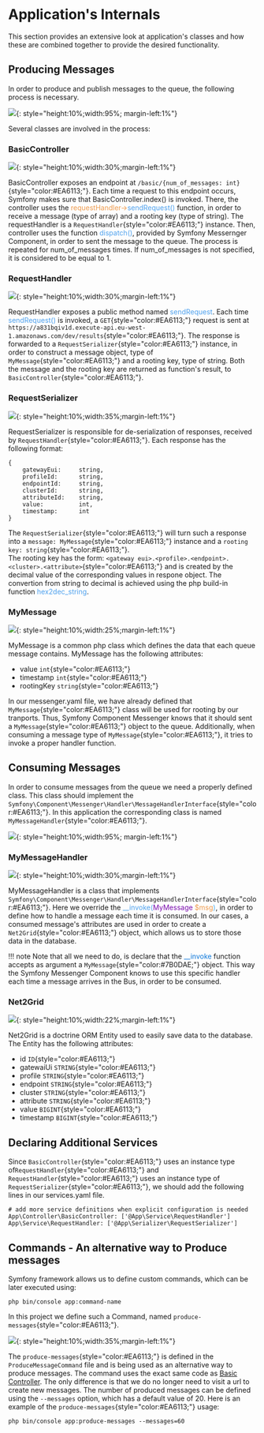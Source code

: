 # Application's Internals
This section provides an extensive look at application's classes
and how these are combined together to provide the desired functionality.

## Producing Messages
In order to produce and publish messages to the queue, the following process is necessary.

![](img/img5.png){: style="height:10%;width:95%; margin-left:1%"}

Several classes are involved in the process:

### BasicController

![](img/controller.png){: style="height:10%;width:30%;margin-left:1%"}

BasicController exposes an endpoint at `/basic/{num_of_messages: int}`{style="color:#EA6113;"}. Each time a request to this endpoint occurs, Symfony
makes sure that BasicController.index() is invoked. There, the controller uses the <span style="color:#EE9B4E">requestHandler-></span><span style="color:#4EA1EE">sendRequest()</span> function, in order to receive a message (type of array) and a rooting key (type of string). The requestHandler is a `RequestHandler`{style="color:#EA6113;"} instance. Then, controller uses the function <span style="color:#4EA1EE">dispatch()</span>, provided by Symfony Messernger Component, in order to sent the message to the queue. The process is repeated for num_of_messages times. If num_of_messages is not specified, it is considered to be equal to 1.


### RequestHandler  

![](img/reqHandler.png){: style="height:10%;width:30%;margin-left:1%"}

RequestHandler exposes a public method named <span style="color:#4EA1EE">sendRequest</span>. Each time <span style="color:#4EA1EE">sendRequest()</span> is invoked, a `GET`{style="color:#EA6113;"} request is sent at `https://a831bqiv1d.execute-api.eu-west-1.amazonaws.com/dev/results`{style="color:#EA6113;"}. The response is forwarded to a `RequestSerializer`{style="color:#EA6113;"} instance, in order to construct
a message object, type of `MyMessage`{style="color:#EA6113;"} and a rooting key, type of string. Both the message and the rooting key are
returned as function's result, to `BasicController`{style="color:#EA6113;"}.


### RequestSerializer

![](img/reqSerializer.png){: style="height:10%;width:35%;margin-left:1%"}

RequestSerializer is responsible for de-serialization of responses, received by `RequestHandler`{style="color:#EA6113;"}. Each response
has the following format:

    {
        gatewayEui:     string,
        profileId:      string,
        endpointId:     string,
        clusterId:      string,
        attributeId:    string,
        value:          int,
        timestamp:      int        
    }

The `RequestSerializer`{style="color:#EA6113;"} will turn such a response into a `message: MyMessage`{style="color:#EA6113;"} instance and a `rooting key: string`{style="color:#EA6113;"}.  
The rooting key has the form: `<gateway eui>.<profile>.<endpoint>.<cluster>.<attribute>`{style="color:#EA6113;"} and is created by the decimal value of the corresponding values in respone object. The convertion from string to decimal is achieved using the
php build-in function <span style="color:#4EA1EE">hex2dec_string</span>.


### MyMessage

![](img/message.png){: style="height:10%;width:25%;margin-left:1%"}

MyMessage is a common php class which defines the data that each queue message contains.
MyMessage has the following attributes:

* value `int`{style="color:#EA6113;"}
* timestamp  `int`{style="color:#EA6113;"}
* rootingKey  `string`{style="color:#EA6113;"}

In our messenger.yaml file, we have already defined that `MyMessage`{style="color:#EA6113;"} class will be used for rooting by
our tranports. Thus, Symfony Component Messenger knows that it should sent a `MyMessage`{style="color:#EA6113;"} object
to the queue. Additionally, when consuming a message type of `MyMessage`{style="color:#EA6113;"}, it tries to invoke
a proper handler function.

## Consuming Messages
In order to consume messages from the queue we need a properly defined class. This class should
implement the `Symfony\Component\Messenger\Handler\MessageHandlerInterface`{style="color:#EA6113;"}. In this application the
corresponding class is named `MyMessageHandler`{style="color:#EA6113;"}.

![](img/img6.png){: style="height:10%;width:95%; margin-left:1%"}

### MyMessageHandler

![](img/msgHandler.png){: style="height:10%;width:30%;margin-left:1%"}

MyMessageHandler is a class that implements `Symfony\Component\Messenger\Handler\MessageHandlerInterface`{style="color:#EA6113;"}.
Here we override the <span style="color:#4EA1EE">\__invoke(</span><span style="color:#7B0DAE">MyMessage</span> <span style="color:#EE9B4E">$msg</span><span style="color:#4EAEEE">)</span>, in order to define how to handle
a message each time it is consumed. In our cases, a consumed message's attributes are used in order to create a `Net2Grid`{style="color:#EA6113;"} object, which allows us to store those data in the database.

<!-- <div style="background:#C8E4FF;border-radius:2px;padding:10px 10px; ">
Note that all we need to do, is declare that the <span style="color:#0E78DA">\__invoke</span> function accepts as argument a </span><span style="color:#7B0DAE">MyMessage</span> object. This way the Symfony Messenger Component knows to use this specific handler each time a message arrives in the Bus, in order to be consumed.
</div> <br/> -->
!!! note
    Note that all we need to do, is declare that the <span style="color:#0E78DA">\__invoke</span> function accepts as argument a </span>`MyMessage`{style="color:#7B0DAE;"} object. This way the Symfony Messenger Component knows to use this specific handler each time a message arrives in the Bus, in order to be consumed.

### Net2Grid

![](img/net2grid.png){: style="height:10%;width:22%;margin-left:1%"}

Net2Grid is a doctrine ORM Entity used to easily save data to the database. The Entity
has the following attributes:

* id        `ID`{style="color:#EA6113;"}
* gatewaiUi `STRING`{style="color:#EA6113;"}
* profile   `STRING`{style="color:#EA6113;"}
* endpoint  `STRING`{style="color:#EA6113;"}
* cluster   `STRING`{style="color:#EA6113;"}
* attribute `STRING`{style="color:#EA6113;"}
* value     `BIGINT`{style="color:#EA6113;"}
* timestamp `BIGINT`{style="color:#EA6113;"}


## Declaring Additional Services
Since `BasicController`{style="color:#EA6113;"} uses an instance type of`RequestHandler`{style="color:#EA6113;"} and `RequestHandler`{style="color:#EA6113;"}
uses an instance type of `RequestSerializer`{style="color:#EA6113;"}, we should add the following lines in
our services.yaml file.

    # add more service definitions when explicit configuration is needed
    App\Controller\BasicController: ['@App\Service\RequestHandler']
    App\Service\RequestHandler: ['@App\Serializer\RequestSerializer']


## Commands - An alternative way to Produce messages
Symfony framework allows us to define custom commands, which can be later executed using:
    
    php bin/console app:command-name

In this project we define such a Command, named `produce-messages`{style="color:#EA6113;"}.

![](img/command.png){: style="height:10%;width:35%;margin-left:1%"}

The `produce-messages`{style="color:#EA6113;"} is defined in the `ProduceMessageCommand` file and is
being used as an alternative way to produce messages. The command uses the exact same code as [Basic Controller](internals.md#basiccontroller). The only difference is that we do no longer need to visit a url to create new messages. The number of produced messages can be defined using the `--messages` option, which has a default value of 20. Here is an example of the `produce-messages`{style="color:#EA6113;"} usage:

    php bin/console app:produce-messages --messages=60